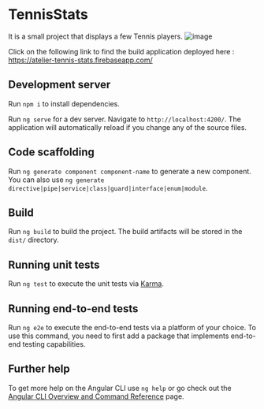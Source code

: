 # TennisStats

It is a small project that displays a few Tennis players.
![image](https://github.com/ccerf/tennis-stats/assets/120521130/3a105d94-7dc6-4abe-8f28-b744e1bcf439)


Click on the following link to find the build application deployed here : https://atelier-tennis-stats.firebaseapp.com/

## Development server

Run `npm i` to install dependencies.

Run `ng serve` for a dev server. Navigate to `http://localhost:4200/`. The application will automatically reload if you change any of the source files.

## Code scaffolding

Run `ng generate component component-name` to generate a new component. You can also use `ng generate directive|pipe|service|class|guard|interface|enum|module`.

## Build

Run `ng build` to build the project. The build artifacts will be stored in the `dist/` directory.

## Running unit tests

Run `ng test` to execute the unit tests via [Karma](https://karma-runner.github.io).

## Running end-to-end tests

Run `ng e2e` to execute the end-to-end tests via a platform of your choice. To use this command, you need to first add a package that implements end-to-end testing capabilities.

## Further help

To get more help on the Angular CLI use `ng help` or go check out the [Angular CLI Overview and Command Reference](https://angular.io/cli) page.
